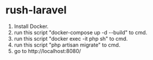 # rush-laravel

1. Install Docker.
2. run this script "docker-compose up -d --build" to cmd.
3. run this script "docker exec -it php sh" to cmd.
4. run this script "php artisan migrate" to cmd.
5. go to http://localhost:8080/
